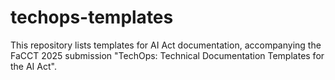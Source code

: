 # techops-templates
This repository lists templates for AI Act documentation, accompanying the FaCCT 2025 submission "TechOps: Technical Documentation Templates for the AI Act".

